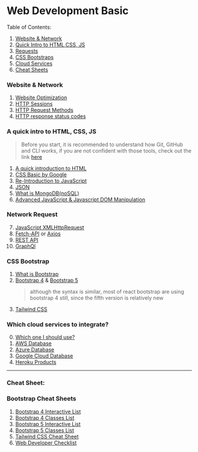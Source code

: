 # Web Development Basic

Table of Contents:

1. [Website & Network](#website)
2. [Quick Intro to HTML,CSS, JS](#basic)
3. [Requests](#request)
4. [CSS Bootstraps](#boostrap)
5. [Cloud Services](#cloud)
6. [Cheat Sheets](cheatsheet)

<h3>Website & Network<a name="website"></a></h3>

1. [Website Optimization](https://www.git-tower.com/learn/cheat-sheets/website-optimization/)
2. [HTTP Sessions](https://developer.mozilla.org/en-US/docs/Web/HTTP/Session)
3. [HTTP Request Methods](https://developer.mozilla.org/en-US/docs/Web/HTTP/Methods)
4. [HTTP response status codes](https://developer.mozilla.org/en-US/docs/Web/HTTP/Status)

<h3>A quick intro to HTML, CSS, JS<a name="basic"></a></h3>

> Before you start, it is recommended to understand how Git, GitHub and CLI works, if you are not confident with those tools, check out the link [here](git-github/README.md)

1. [A quick introduction to HTML](https://www.youtube.com/watch?v=dQw4w9WgXcQ)
2. [CSS Basic by Google](https://web.dev/learn/css/)
3. [Re-Introduction to JavaScript](https://developer.mozilla.org/en-US/docs/Web/JavaScript/A_re-introduction_to_JavaScript)
4. [JSON](https://json-schema.org/learn/)
5. [What is MongoDB(noSQL)](https://www.mongodb.com/what-is-mongodb)
6. [Advanced JavaScript & Javascript DOM Manipulation](https://javascript.info/)

<h3>Network Request<a name="requests"></a></h3>

7. [JavaScript XMLHttpRequest](https://javascript.info/xmlhttprequest)
8. [Fetch-API](https://javascript.info/fetch-api) or [Axios](https://www.npmjs.com/package//axios)
9. [REST API](https://www.restapitutorial.com/)
10. [GraphQl](https://www.howtographql.com/)

<h3>CSS Bootstrap<a name="boostrap"></a></h3>

1. [What is Bootstrap](https://careerfoundry.com/en/blog/web-development/what-is-bootstrap-a-beginners-guide/)
2. [Bootstrap 4](https://getbootstrap.com/docs/4.6/getting-started/introduction/) & [Bootstrap 5](https://getbootstrap.com/docs/5.0/getting-started/introduction/)
   > although the syntax is similar, most of react bootstrap are using bootstrap 4 still, since the fifth version is relatively new
3. [Tailwind CSS](https://tailwindcss.com/)

<h3>Which cloud services to integrate?<a name="cloud"></a></h3>

0. [Which one I should use?]()
1. [AWS Database](https://aws.amazon.com/products/databases/?nc2=h_ql_prod_db)
2. [Azure Database](https://azure.microsoft.com/en-au/product-categories/databases/)
3. [Google Cloud Database](https://cloud.google.com/products/databases)
4. [Heroku Products](https://www.heroku.com/products)

---

<h3>Cheat Sheet:<a name="cheatsheet"></a></h3>

### Bootstrap Cheat Sheets

1. [Bootstrap 4 Interactive List](https://hackerthemes.com/bootstrap-cheatsheet/)
2. [Bootstrap 4 Classes List](https://bootstrapcreative.com/resources/bootstrap-4-css-classes-index/)
3. [Bootstrap 5 Interactive List](https://bootstrap-cheatsheet.themeselection.com/)
4. [Bootstrap 5 Classes List](https://bootstrapcreative.com/resources/bootstrap-5-cheat-sheet-classes-index/)
5. [Tailwind CSS Cheat Sheet](https://nerdcave.com/tailwind-cheat-sheet)
6. [Web Developer Checklist](https://www.toptal.com/developers/webdevchecklist)
